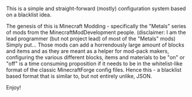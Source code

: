 This is a simple and straight-forward (mostly) configuration system based on a blacklist idea.

The genesis of this is Minecraft Modding - specifically the "Metals" series of mods from the
MinecraftModDevelopment people. (disclaimer: I am the lead programmer (but not project lead)
of most of the "Metals" mods) Simply put... Those mods can add a horrendously large amount
of blocks and items and as they are meant as a helper for mod-pack makers, configuring the
various different blocks, items and materials to be "on" or "off" is a time consuming
proposition if it needs to be in the whitelist-like format of the classic MinecraftForge
config files. Hence this - a blacklist based format that is similar to, but not entirely
unlike, JSON.

Enjoy!